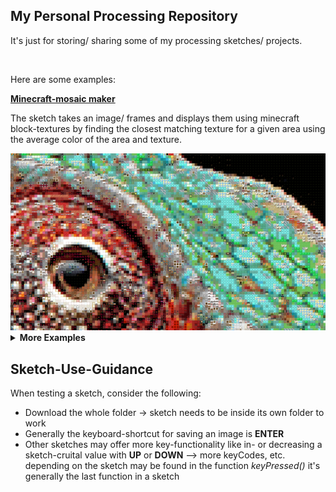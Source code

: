 ## My Personal Processing Repository
 <p>It's just for storing/ sharing some of my processing sketches/ projects.</p>
 <br>

 <p>Here are some examples:</p>

 <a href="https://github.com/JannisElef/Processing/blob/main/sketches/minecraft_mosaic/"><strong>Minecraft-mosaic maker</strong></a>

 <p>The sketch takes an image/ frames and displays them using minecraft block-textures by finding the closest matching texture for a given area using the average color of the area and texture.</p>

 <img src="https://github.com/JannisElef/Processing/blob/main/sketches/minecraft_mosaic/sample_image.png">


<details>
  <summary><strong>More Examples</strong></summary>
  <br>
  <ol>
	<details>
		<summary><a href="https://github.com/JannisElef/Processing/blob/main/sketches/text_shader/?raw=true"><strong> Text shader</strong></a></summary>
		<ul>
		<br>
		<p>The sketch takes an image and draws letters with a variety of "dense-ness" according to the brightness of the image-area it replaces, furthermore the letter uses the image-area's color as fill:</p>
		<img src="https://github.com/JannisElef/Processing/blob/main/sketches/text_shader/sample_image.png">
     		</ul>
	</details>
	<details>
		<summary><a href="https://github.com/JannisElef/Processing/blob/main/sketches/procedual_bauhaus_background_generator/?raw=true"><strong> Procedual bauhaus background generator</strong></a></summary>
		<ul>
		<br>
		<p>Using pre-defined shapes and different color palettes to generate a random and unique variety of images:</p>
		<img src="https://github.com/JannisElef/Processing/blob/main/sketches/procedual_bauhaus_background_generator/sample_image.png">
     		</ul>
      	</details>
	<details>
		<summary><a href="https://github.com/JannisElef/Processing/blob/main/sketches/kNN_Visualizer/?raw=true"><strong> kNN Visualizer</strong></a></summary>
		<ul>
		<br>
		<p>My short implementation for the k-Next-Neighbour Algorithm, where the cursor is the new data point and the nearest k-neighbours are connected to it through lines (e.g. k = 5):</p>
		<img src="https://github.com/JannisElef/Processing/blob/main/sketches/kNN_Visualizer/sample_image.png">
     		</ul>
	</details>
  </ol>
</details>

## Sketch-Use-Guidance

 <p>When testing a sketch, consider the following:</p>

* Download the whole folder -> sketch needs to be inside its own folder to work
* Generally the keyboard-shortcut for saving an image is **ENTER**
* Other sketches may offer more key-functionality like in- or decreasing a sketch-cruital value with **UP** or **DOWN**
  --> more keyCodes, etc. depending on the sketch may be found in the function *keyPressed()* it's generally the last function in a sketch
 <br>
